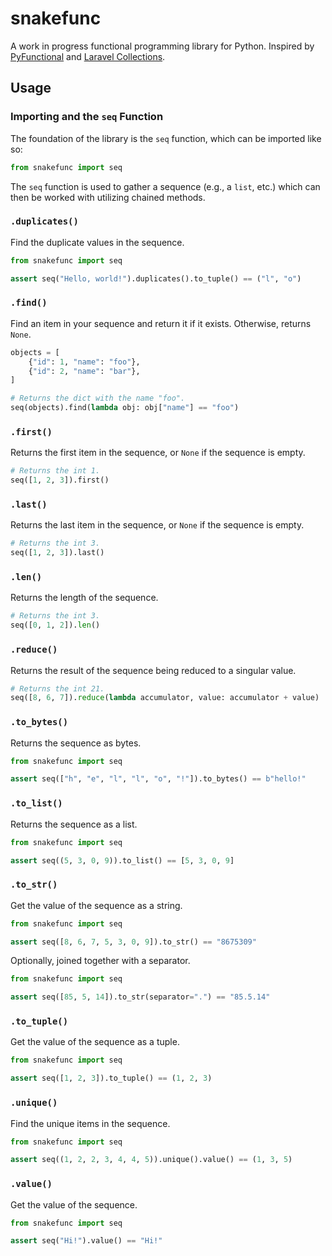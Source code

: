 snakefunc
=========

A work in progress functional programming library for Python. Inspired by [PyFunctional](https://pyfunctional.pedro.ai/) and [Laravel Collections](https://laravel.com/docs/master/collections).

Usage
-----

### Importing and the `seq` Function

The foundation of the library is the `seq` function, which can be imported like so:

```python
from snakefunc import seq
```

The `seq` function is used to gather a sequence (e.g., a `list`, etc.) which can then be worked with utilizing chained methods.

### `.duplicates()`

Find the duplicate values in the sequence.

```python
from snakefunc import seq

assert seq("Hello, world!").duplicates().to_tuple() == ("l", "o")
```

### `.find()`

Find an item in your sequence and return it if it exists. Otherwise, returns `None`.

```python
objects = [
    {"id": 1, "name": "foo"},
    {"id": 2, "name": "bar"},
]

# Returns the dict with the name "foo".
seq(objects).find(lambda obj: obj["name"] == "foo")
```

### `.first()`

Returns the first item in the sequence, or `None` if the sequence is empty.

```python
# Returns the int 1.
seq([1, 2, 3]).first()
```

### `.last()`

Returns the last item in the sequence, or `None` if the sequence is empty.

```python
# Returns the int 3.
seq([1, 2, 3]).last()
```

### `.len()`

Returns the length of the sequence.

```python
# Returns the int 3.
seq([0, 1, 2]).len()
```

### `.reduce()`

Returns the result of the sequence being reduced to a singular value.

```python
# Returns the int 21.
seq([8, 6, 7]).reduce(lambda accumulator, value: accumulator + value)
```

### `.to_bytes()`

Returns the sequence as bytes.

```python
from snakefunc import seq

assert seq(["h", "e", "l", "l", "o", "!"]).to_bytes() == b"hello!"
```

### `.to_list()`

Returns the sequence as a list.

```python
from snakefunc import seq

assert seq((5, 3, 0, 9)).to_list() == [5, 3, 0, 9]
```

### `.to_str()`

Get the value of the sequence as a string.

```python
from snakefunc import seq

assert seq([8, 6, 7, 5, 3, 0, 9]).to_str() == "8675309"
```

Optionally, joined together with a separator.

```python
from snakefunc import seq

assert seq([85, 5, 14]).to_str(separator=".") == "85.5.14"
```

### `.to_tuple()`

Get the value of the sequence as a tuple.

```python
from snakefunc import seq

assert seq([1, 2, 3]).to_tuple() == (1, 2, 3)
```

### `.unique()`

Find the unique items in the sequence.

```python
from snakefunc import seq

assert seq((1, 2, 2, 3, 4, 4, 5)).unique().value() == (1, 3, 5)
```

### `.value()`

Get the value of the sequence.

```python
from snakefunc import seq

assert seq("Hi!").value() == "Hi!"
```
